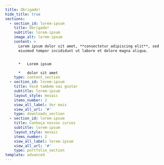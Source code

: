 ```yaml
---
title: Obrigado!
hide_title: true
sections:
  - section_id: lorem-ipsum
    title: Obrigado!
    subtitle: lorem-ipsum
    image_alt: lorem-ipsum
    content: >
      Lorem ipsum dolor sit amet, **consectetur adipiscing elit**, sed do
      eiusmod tempor incididunt ut labore et dolore magna aliqua.


      *   Lorem ipsum

      *   dolor sit amet
    type: content_section
  - section_id: lorem-ipsum
    title: Você também vai gostar
    subtitle: lorem-ipsum
    layout_style: mosaic
    items_number: 2
    view_all_label: Ver mais
    view_all_url: '#'
    type: downloads_section
  - section_id: lorem-ipsum
    title: Conheça nossos cursos
    subtitle: lorem-ipsum
    layout_style: mosaic
    items_number: 2
    view_all_label: lorem-ipsum
    view_all_url: '#'
    type: portfolio_section
template: advanced
---
```

